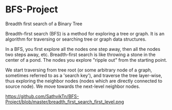 # BFS-Project

Breadth first search of a Binary Tree

Breadth-first search (BFS) is a method for exploring a tree or graph. It is an algorithm for traversing or searching tree or graph data structures.

In a BFS, you first explore all the nodes one step away, then all the nodes two steps away, etc. Breadth-first search is like throwing a stone in the center of a pond. The nodes you explore "ripple out" from the starting point.

We start traversing from tree root (or some arbitrary node of a graph, sometimes referred to as a 'search key'), and traverse the tree layer-wise, thus exploring the neighbor nodes (nodes which are directly connected to source node). We move towards the next-level neighbor nodes.

https://github.com/SathvikTn/BFS-Project/blob/master/breadth_first_search_first_level.png
